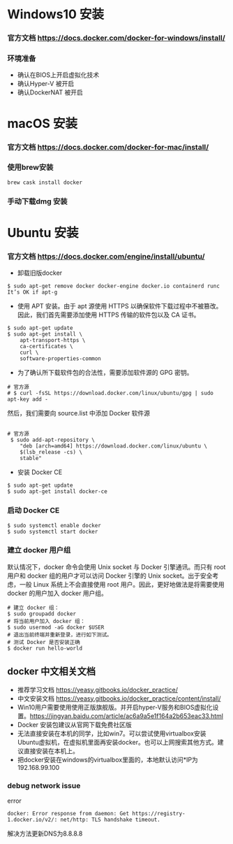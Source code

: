 # Windows10 安装
### 官方文档 https://docs.docker.com/docker-for-windows/install/
### 环境准备
- 确认在BIOS上开启虚拟化技术
- 确认Hyper-V 被开启
- 确认DockerNAT 被开启

# macOS 安装
### 官方文档 https://docs.docker.com/docker-for-mac/install/
### 使用brew安装
```shell script
brew cask install docker
```
### 手动下载dmg 安装

# Ubuntu 安装
### 官方文档 https://docs.docker.com/engine/install/ubuntu/ 
- 卸载旧版docker
```shell script
$ sudo apt-get remove docker docker-engine docker.io containerd runc
It’s OK if apt-g
```
- 使用 APT 安装。由于 apt 源使用 HTTPS 以确保软件下载过程中不被篡改。因此，我们首先需要添加使用 HTTPS 传输的软件包以及 CA 证书。
```shell script
$ sudo apt-get update
$ sudo apt-get install \
    apt-transport-https \
    ca-certificates \
    curl \
    software-properties-common
```
- 为了确认所下载软件包的合法性，需要添加软件源的 GPG 密钥。
```shell script
# 官方源
# $ curl -fsSL https://download.docker.com/linux/ubuntu/gpg | sudo apt-key add -
```

然后，我们需要向 source.list 中添加 Docker 软件源
```shell script

# 官方源
 $ sudo add-apt-repository \
    "deb [arch=amd64] https://download.docker.com/linux/ubuntu \
    $(lsb_release -cs) \
    stable"
```

- 安装 Docker CE
```shell script
$ sudo apt-get update
$ sudo apt-get install docker-ce
```

### 启动 Docker CE
```shell script
$ sudo systemctl enable docker
$ sudo systemctl start docker
```
### 建立 docker 用户组
默认情况下，docker 命令会使用 Unix socket 与 Docker 引擎通讯。而只有 root 用户和 docker 组的用户才可以访问 Docker 引擎的 Unix socket。出于安全考虑，一般 Linux 系统上不会直接使用 root 用户。因此，更好地做法是将需要使用 docker 的用户加入 docker 用户组。
```shell script
# 建立 docker 组：
$ sudo groupadd docker
# 将当前用户加入 docker 组：
$ sudo usermod -aG docker $USER
# 退出当前终端并重新登录，进行如下测试。
# 测试 Docker 是否安装正确
$ docker run hello-world
```

## docker 中文相关文档
- 推荐学习文档 https://yeasy.gitbooks.io/docker_practice/
- 中文安装文档 https://yeasy.gitbooks.io/docker_practice/content/install/ 
- Win10用户需要使用使用正版旗舰版。并开启hyper-V服务和BIOS虚拟化设置。https://jingyan.baidu.com/article/ac6a9a5e1f164a2b653eac33.html
- Docker 安装包建议从官网下载免费社区版
- 无法直接安装在本机的同学，比如win7。可以尝试使用virtualbox安装Ubuntu虚拟机，在虚拟机里面再安装docker。也可以上网搜索其他方式。建议直接安装在本机上。
- 把docker安装在windows的virtualbox里面的，本地默认访问*IP为192.168.99.100

### debug network issue
error
```shell script
docker: Error response from daemon: Get https://registry-1.docker.io/v2/: net/http: TLS handshake timeout.
```
解决方法更新DNS为8.8.8.8


